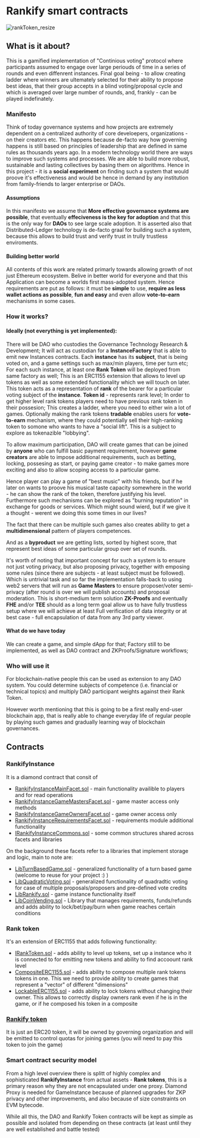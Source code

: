 # Rankify smart contracts
![rankToken_resize](https://github.com/rankify-it/contracts/assets/61459744/82d4496e-7e46-47ee-8f2f-2fca6d3c30b8)


## What is it about?

This is a gamified implementation of "Continious voting" protocol where participants assumed to engage over large periouds of time in a series of rounds and even diffenrent instances. Final goal being - to allow creating ladder where winners are ultemately selected for their ability to propose best ideas, that their group accepts in a blind voting/proposal cycle and which is averaged over large number of rounds, and, frankly - can be played indefinately.

### Manifesto

Think of today governance systems and how projects are extremely dependent on a centralized authority of core develoepers, organizations - on their creators etc. This happens because de-facto way how governing happens is still based on principles of leadership that are defined in same rules as thousands years ago.
In a modern technology world there are ways to improve such systems and processes. We are able to build more robust, sustainable and lasting collectives by basing them on algorithms. Hence in this project - it is a **social experiment** on finding such a system that would proove it's effectiveness and would be hence in demand by any institution from family-friends to larger enterprise or DAOs.

#### Assumptions
In this manifesto we assume that **More effective governance systems are possible**, that eventually **effeciveness is the key for adoption** and that this is the only way for **DAOs** to see large scale adoption. It is asserted also that Distributed-Ledger technology is de-facto graal for building such a system, because this allows to build trust and verify trust in trully trustless enviroments.

#### Building better world
All contents of this work are related primarly towards allowing growth of not just Ethereum ecosystem. Belive in better world for everyone and that this Application can become a worlds first mass-adopted system. Hence requirements are put as follows: it must be **simple** to use, **require as less wallet actions as possible**, **fun and easy** and even allow **vote-to-earn** mechanisms in some cases.

### How it works?

#### Ideally (not everything is yet implemented):
There will be DAO who custodies the Governance Technology Research & Development; It will act as custodian for a **InstanceFactory** that is able to emit new Instances contracts. Each **instance** has its **subject**, that is being voted on, and a game settings such as max/min players, time per turn etc;
For each such instance, at least one **Rank Token** will be deployed from same factory as well; This is an ERC1155 extension that allows to level up tokens as well as some extended functionality which we will touch on later. This token acts as a representation of **rank** of the bearer for a particular voting subject of the **instance**. **Token id** - represents rank level; In order to get higher level rank tokens players need to have previous rank token in their possesion; This creates a ladder, where you need to either win a lot of games. Optionally making the rank tokens **tradable** enables users for **vote-to-earn** mechanism, where they could potentially sell their high-ranking token to somone who wants to have a "social lift". This is a subject to explore as tokenazible "lobbying".

To allow maximum participation, DAO will create games that can be joined by **anyone** who can fulfill basic payment requirement, however **game creators** are able to impose additional requirements, such as betting, locking, possesing as start, or paying game creator - to make games more exciting and also to allow scoping access to a particular game.

Hence player can play a game of "best music" with his friends, but if he later on wants to proove his musical taste capacity somewhere in the world - he can show the rank of the token, therefore justifying his level. Furthermore such mechanisms can be explored as "burning reputation" in exchange for goods or services. Which might sound wierd, but if we give it a thought - werent we doing this some times in our lives?

The fact that there can be multiple such games also creates ability to get a **multidimensional** pattern of players competences.

And as a **byproduct** we are getting lists, sorted by highest score, that represent best ideas of some particular group over set of rounds.

It's worth of noting that important concept for such a system is to ensure not just voting privacy, but also proposing privacy, together with emposing some rules (since there are subjects - at least subject must be followed). Which is untrivial task and so far the implementation falls-back to using web2 servers that will run as **Game Masters**  to ensure proposer/voter semi-privacy (after round is over we will publish accounts) and proposal moderation. This is short-medium term solution
**ZK-Proofs** and eventually **FHE** and/or **TEE** should as a long term goal allow us to have fully trustless setup where we will achieve at least Full verification of data integrity or at best case - full encapsulation of data from any 3rd party viewer.

#### What do we have today
We can create a game, and simple dApp for that; Factory still to be implemented, as well as DAO contract and ZKProofs/Signature workflows;


### Who will use it
For blockchain-native people this can be used as extension to any DAO system. You could determine subjects of competence (i.e. financial or technical topics) and multiply DAO participant weights against their Rank Token.

However worth mentioning that this is going to be a first really end-user blockchain app, that is really able to change everyday life of regular people by playing such games and gradually learning way of blockchain governances.

## Contracts

### RankifyInstance
It is a diamond contract that consit of
- [RankifyInstanceMainFacet.sol](https://github.com/rankify-it/contracts/tree/main/src/facets/RankifyInstanceMainFacet.sol) - main functionality availible to players and for read operations
- [RankifyInstanceGameMastersFacet.sol](https://github.com/rankify-it/contracts/tree/main/src/facets/RankifyInstanceGameMastersFacet.sol) - game master access only methods
- [RankifyInstanceGameOwnersFacet.sol](https://github.com/rankify-it/contracts/tree/main/src/facets/RankifyInstanceGameOwnersFacet.sol) - game owner access only
- [RankifyInstanceRequirementsFacet.sol](https://github.com/rankify-it/contracts/tree/main/src/facets/RankifyInstanceRequirementsFacet.sol) - requirements module additional functionality
- [IRankifyInstanceCommons.sol](https://github.com/rankify-it/contracts/tree/main/src/interfaces/IRankifyInstanceCommons.sol) - some common structures shared across facets and libraries

On the background these facets refer to a libraries that implement storage and logic, main to note are:
- [LibTurnBasedGame.sol](https://github.com/rankify-it/contracts/tree/main/src/libraries/LibTurnBasedGame.sol) - generalized functionality of a turn based game (welcome to reuse for your project :) )
- [LibQuadraticVoting.sol](https://github.com/rankify-it/contracts/tree/main/src/libraries/LibQuadraticVoting.sol) - generalized functionality of quadradtic voting for case of multiple proposals/proposers and pre-defined vote credits
- [LibRankify.sol](https://github.com/rankify-it/contracts/tree/main/src/libraries/LibRankify.sol) - game instance functionality itself
- [LibCoinVending.sol](https://github.com/rankify-it/contracts/tree/main/src/libraries/LibCoinVending.sol) - Library that manages requirements, funds/refunds and adds ability to lock/bet/pay/burn when game reaches certain conditions

### Rank token
It's an extension of ERC1155 that adds following functionality:
- [IRankToken.sol](https://github.com/rankify-it/contracts/tree/main/src/interfaces/IRankToken.sol) - adds ability to level up tokens, set up a instance who it is connected to for emitting new tokens and ability to find accoount rank level
- [CompositeERC1155.sol](https://github.com/rankify-it/contracts/tree/main/src/abstracts/CompositeERC1155.sol) - adds ability to compose multiple rank tokens tokens in one. This we need to provide ability to create games that represent a "vector" of different "dimensions"
- [LockableERC1155.sol](https://github.com/rankify-it/contracts/tree/main/src/abstracts/LockableERC1155.sol) - adds ability to lock tokens without changing their owner. This allows to correctly display owners rank even if he is in the game, or if he composed his token in a composite

### [Rankify token ](https://github.com/rankify-it/contracts/tree/main/src/tokens/rankify.sol)
It is just an ERC20 token, it will be owned by governing organization and will be emitted to control quotas for joining games (you will need to pay this token to join the game)


### Smart contract security model

From a high level overview there is splitt of highly complex and sophisticated **RankifyInstance** from actual assets - **Rank tokens**, this is a primary reason why they are not encapsulated under one proxy. Diamond Proxy is needed for GameInstance because of planned upgrades for ZKP privacy and other improvements, and also because of size constraints on EVM bytecode.

While all this, the DAO and Rankify Token contracts will be kept as simple as possible and isolated from depending on these contracts (at least until they are well established and battle tested)







